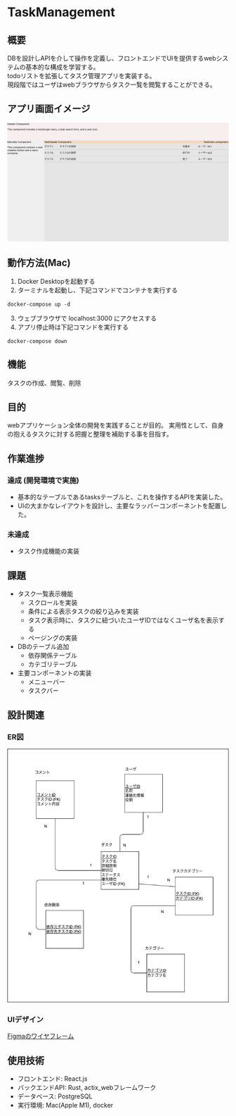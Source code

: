 # TaskManagement
## 概要
DBを設計しAPIを介して操作を定義し、フロントエンドでUIを提供するwebシステムの基本的な構成を学習する。  
todoリストを拡張してタスク管理アプリを実装する。  
現段階ではユーザはwebブラウザからタスク一覧を閲覧することができる。

## アプリ画面イメージ
![UI](images/screen_image.png)

## 動作方法(Mac)
1. Docker Desktopを起動する
2. ターミナルを起動し、下記コマンドでコンテナを実行する
```
docker-compose up -d
```
3. ウェブブラウザで localhost:3000 にアクセスする
4. アプリ停止時は下記コマンドを実行する
```
docker-compose down
```

## 機能
タスクの作成、閲覧、削除

## 目的
webアプリケーション全体の開発を実践することが目的。
実用性として、自身の抱えるタスクに対する把握と整理を補助する事を目指す。

## 作業進捗
### 達成 (開発環境で実施)
- 基本的なテーブルであるtasksテーブルと、これを操作するAPIを実装した。
- UIの大まかなレイアウトを設計し、主要なラッパーコンポーネントを配置した。

### 未達成
- タスク作成機能の実装

## 課題
- タスク一覧表示機能
  - スクロールを実装
  - 条件による表示タスクの絞り込みを実装
  - タスク表示時に、タスクに紐づいたユーザIDではなくユーザ名を表示する
  - ページングの実装
- DBのテーブル追加
  - 依存関係テーブル
  - カテゴリテーブル
- 主要コンポーネントの実装
  - メニューバー
  - タスクバー

## 設計関連
### ER図
![ER図](images/er_diagram.png)
### UIデザイン
[Figmaのワイヤフレーム](https://www.figma.com/file/KLKgshqxkwzqKdocatzcuk/TaskManagement?type=design&node-id=0%3A1&mode=design&t=yIbG52c6E4qEUE8r-1)

## 使用技術
- フロントエンド: React.js
- バックエンドAPI: Rust, actix_webフレームワーク
- データベース: PostgreSQL
- 実行環境: Mac(Apple M1), docker
